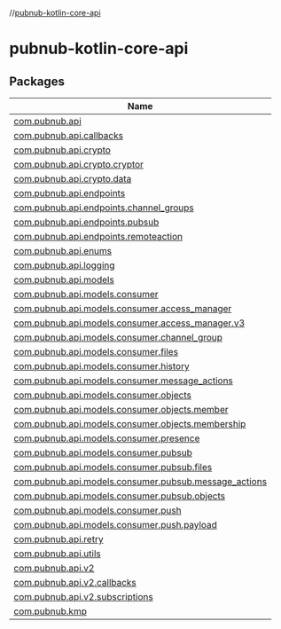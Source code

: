 //[pubnub-kotlin-core-api](index.md)

# pubnub-kotlin-core-api

## Packages

| Name |
|---|
| [com.pubnub.api](pubnub-kotlin-core-api/com.pubnub.api/index.md) |
| [com.pubnub.api.callbacks](pubnub-kotlin-core-api/com.pubnub.api.callbacks/index.md) |
| [com.pubnub.api.crypto](pubnub-kotlin-core-api/com.pubnub.api.crypto/index.md) |
| [com.pubnub.api.crypto.cryptor](pubnub-kotlin-core-api/com.pubnub.api.crypto.cryptor/index.md) |
| [com.pubnub.api.crypto.data](pubnub-kotlin-core-api/com.pubnub.api.crypto.data/index.md) |
| [com.pubnub.api.endpoints](pubnub-kotlin-core-api/com.pubnub.api.endpoints/index.md) |
| [com.pubnub.api.endpoints.channel_groups](pubnub-kotlin-core-api/com.pubnub.api.endpoints.channel_groups/index.md) |
| [com.pubnub.api.endpoints.pubsub](pubnub-kotlin-core-api/com.pubnub.api.endpoints.pubsub/index.md) |
| [com.pubnub.api.endpoints.remoteaction](pubnub-kotlin-core-api/com.pubnub.api.endpoints.remoteaction/index.md) |
| [com.pubnub.api.enums](pubnub-kotlin-core-api/com.pubnub.api.enums/index.md) |
| [com.pubnub.api.logging](pubnub-kotlin-core-api/com.pubnub.api.logging/index.md) |
| [com.pubnub.api.models](pubnub-kotlin-core-api/com.pubnub.api.models/index.md) |
| [com.pubnub.api.models.consumer](pubnub-kotlin-core-api/com.pubnub.api.models.consumer/index.md) |
| [com.pubnub.api.models.consumer.access_manager](pubnub-kotlin-core-api/com.pubnub.api.models.consumer.access_manager/index.md) |
| [com.pubnub.api.models.consumer.access_manager.v3](pubnub-kotlin-core-api/com.pubnub.api.models.consumer.access_manager.v3/index.md) |
| [com.pubnub.api.models.consumer.channel_group](pubnub-kotlin-core-api/com.pubnub.api.models.consumer.channel_group/index.md) |
| [com.pubnub.api.models.consumer.files](pubnub-kotlin-core-api/com.pubnub.api.models.consumer.files/index.md) |
| [com.pubnub.api.models.consumer.history](pubnub-kotlin-core-api/com.pubnub.api.models.consumer.history/index.md) |
| [com.pubnub.api.models.consumer.message_actions](pubnub-kotlin-core-api/com.pubnub.api.models.consumer.message_actions/index.md) |
| [com.pubnub.api.models.consumer.objects](pubnub-kotlin-core-api/com.pubnub.api.models.consumer.objects/index.md) |
| [com.pubnub.api.models.consumer.objects.member](pubnub-kotlin-core-api/com.pubnub.api.models.consumer.objects.member/index.md) |
| [com.pubnub.api.models.consumer.objects.membership](pubnub-kotlin-core-api/com.pubnub.api.models.consumer.objects.membership/index.md) |
| [com.pubnub.api.models.consumer.presence](pubnub-kotlin-core-api/com.pubnub.api.models.consumer.presence/index.md) |
| [com.pubnub.api.models.consumer.pubsub](pubnub-kotlin-core-api/com.pubnub.api.models.consumer.pubsub/index.md) |
| [com.pubnub.api.models.consumer.pubsub.files](pubnub-kotlin-core-api/com.pubnub.api.models.consumer.pubsub.files/index.md) |
| [com.pubnub.api.models.consumer.pubsub.message_actions](pubnub-kotlin-core-api/com.pubnub.api.models.consumer.pubsub.message_actions/index.md) |
| [com.pubnub.api.models.consumer.pubsub.objects](pubnub-kotlin-core-api/com.pubnub.api.models.consumer.pubsub.objects/index.md) |
| [com.pubnub.api.models.consumer.push](pubnub-kotlin-core-api/com.pubnub.api.models.consumer.push/index.md) |
| [com.pubnub.api.models.consumer.push.payload](pubnub-kotlin-core-api/com.pubnub.api.models.consumer.push.payload/index.md) |
| [com.pubnub.api.retry](pubnub-kotlin-core-api/com.pubnub.api.retry/index.md) |
| [com.pubnub.api.utils](pubnub-kotlin-core-api/com.pubnub.api.utils/index.md) |
| [com.pubnub.api.v2](pubnub-kotlin-core-api/com.pubnub.api.v2/index.md) |
| [com.pubnub.api.v2.callbacks](pubnub-kotlin-core-api/com.pubnub.api.v2.callbacks/index.md) |
| [com.pubnub.api.v2.subscriptions](pubnub-kotlin-core-api/com.pubnub.api.v2.subscriptions/index.md) |
| [com.pubnub.kmp](pubnub-kotlin-core-api/com.pubnub.kmp/index.md) |
